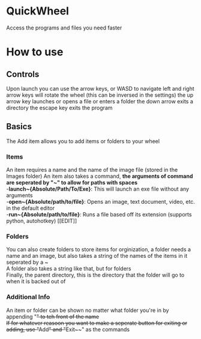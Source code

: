 # QuickWheel

Access the programs and files you need faster

# How to use

## Controls
Upon launch you can use the arrow keys, or WASD to navigate
left and right arrow keys will rotate the wheel (this can be inversed in the settings)
the up arrow key launches or opens a file or enters a folder
the down arrow exits a directory
the escape key exits the program

## Basics
The Add item allows you to add items or folders to your wheel
### Items
An item requires a name and the name of the image file (stored in the Images folder)
An item also takes a command, <b>the arguments of command are seperated by "\~" to allow for paths with spaces</b>  
  -<b>launch~{Absolute/Path/To/Exe}</b>: This will launch an exe file without any arguments  
  -<b>open~{Absolute/path/to/file}</b>: Opens an image, text document, video, etc. in the default editor  
  -<b>run~{Absolute/path/to/file}</b>: Runs a file based off its extension (supports python, autohotkey) [[EDIT]]  
### Folders
You can also create folders to store items for orginization, a folder needs a name and an image, but also takes a string of the names of the items in it seperated by a ~  
A folder also takes a string like that, but for folders  
Finally, the parent directory, this is the directory that the folder will go to when it is backed out of  
### Additional Info  
An item or folder can be shown no matter what folder you're in by appending "~~" to teh front of the name  
If for whatever reasoon you want to make a seperate button for exiting or adding, use "~~Add~~" and "~~Exit~~" as the commands

  

